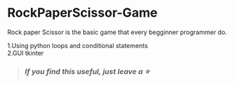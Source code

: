# RockPaperScissor-Game

Rock paper Scissor is the basic game that every begginner programmer do.

1.Using python loops and conditional statements  
2.GUI tkinter  
 
> ### _**If you find this useful, just leave a :star:**_
